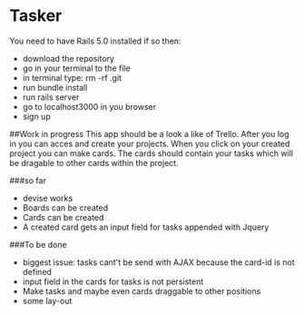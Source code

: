 # Tasker
You need to have Rails 5.0 installed if so then:

- download the repository
- go in your terminal to the file
- in terminal type: rm -rf .git
- run bundle install
- run rails server
- go to localhost3000 in you browser
- sign up

##Work in progress
This app should be a look a like of Trello.
After you log in you can acces and create your projects.
When you click on your created project you can make cards.
The cards should contain your tasks which will be dragable to other cards within the project.

###so far

- devise works
- Boards can  be created
- Cards can be created
- A created card gets an input field for tasks appended with Jquery

###To be done

- biggest issue: tasks cant't be send with AJAX because the card-id is not defined
- input field in the cards for tasks is not persistent
- Make tasks and maybe even cards draggable to other positions
- some lay-out
